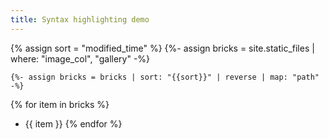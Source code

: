 ```yaml
---
title: Syntax highlighting demo
---
```



  {% assign sort =  "modified_time" %}
  {%- assign bricks = site.static_files | where: "image_col", "gallery" -%}

    {%- assign bricks = bricks | sort: "{{sort}}" | reverse | map: "path" -%}
    
{% for item in bricks %}
- {{ item }}
{% endfor %}
